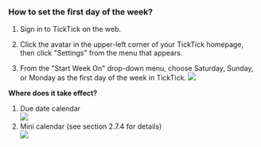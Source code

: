 ### How to set the first day of the week?

1. Sign in to TickTick on the web.

2. Click the avatar in the upper-left corner of your TickTick homepage, then click "Settings" from the menu that appears.

3. From the "Start Week On" drop-down menu, choose Saturday, Sunday, or Monday as the first day of the week in TickTick. ![](../../../images/ticktick-web-version/preference-settings/Screen%20Shot%202018-05-25%20at%202.36.50%20PM.png) <br />

**Where does it take effect?**

1. Due date calendar
   <br>
   ![](../../../images/ticktick-web-version/preference-settings/2.1.4.2.png)
2. Mini calendar (see section 2.7.4 for details)
   <br>
   ![](../../../images/ticktick-web-version/preference-settings/2.1.4.3.png)

<br />

